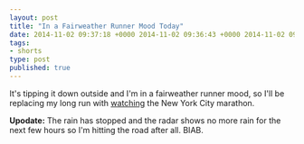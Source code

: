 ```yaml
---
layout: post
title: "In a Fairweather Runner Mood Today"
date: 2014-11-02 09:37:18 +0000 2014-11-02 09:36:43 +0000 2014-11-02 09:27:35 +0000
tags:
- shorts
type: post
published: true
---
```


It's tipping it down outside and I'm in a fairweather runner mood, so I'll be replacing my long run with [watching](http://7online.com/nycmarathon/) the New York City marathon.

**Upodate:** The rain has stopped and the radar shows no more rain for the next few hours so I'm hitting the road after all. BIAB.
